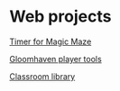 # Web projects

[Timer for Magic Maze](https://captaincheetah.github.io/magicmaze/)

[Gloomhaven player tools](https://captaincheetah.github.io/gloomhaven/)

[Classroom library](https://captaincheetah.github.io/library/)
